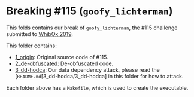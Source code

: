 # Breaking \#115 (`goofy_lichterman`)

This folds contains our break of `goofy_lichterman`, the \#115 challenge submitted to [WhibOx 2019](https://whibox-contest.github.io/2019/).

This folder contains:

- [1_origin](1_origin): Original source code of \#115.
- [2_de-obfuscated](2_de-obfuscated): De-obfuscated code.
- [3_dd-hodca](3_dd-hodca): Our data dependency attack, please read the [`README.md`[3_dd-hodca/3_dd-hodca] in this folder for how to attack.

Each folder above has a `Makefile`, which is used to create the executable.
